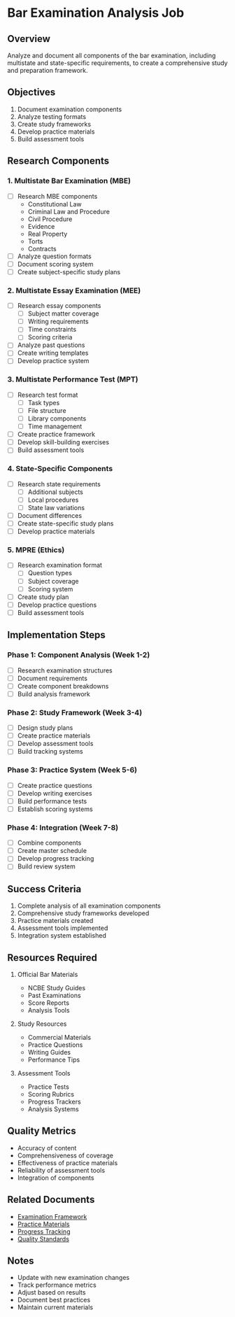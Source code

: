 # Bar Examination Analysis Job

## Overview
Analyze and document all components of the bar examination, including multistate and state-specific requirements, to create a comprehensive study and preparation framework.

## Objectives
1. Document examination components
2. Analyze testing formats
3. Create study frameworks
4. Develop practice materials
5. Build assessment tools

## Research Components

### 1. Multistate Bar Examination (MBE)
- [ ] Research MBE components
  - Constitutional Law
  - Criminal Law and Procedure
  - Civil Procedure
  - Evidence
  - Real Property
  - Torts
  - Contracts
- [ ] Analyze question formats
- [ ] Document scoring system
- [ ] Create subject-specific study plans

### 2. Multistate Essay Examination (MEE)
- [ ] Research essay components
  - [ ] Subject matter coverage
  - [ ] Writing requirements
  - [ ] Time constraints
  - [ ] Scoring criteria
- [ ] Analyze past questions
- [ ] Create writing templates
- [ ] Develop practice system

### 3. Multistate Performance Test (MPT)
- [ ] Research test format
  - [ ] Task types
  - [ ] File structure
  - [ ] Library components
  - [ ] Time management
- [ ] Create practice framework
- [ ] Develop skill-building exercises
- [ ] Build assessment tools

### 4. State-Specific Components
- [ ] Research state requirements
  - [ ] Additional subjects
  - [ ] Local procedures
  - [ ] State law variations
- [ ] Document differences
- [ ] Create state-specific study plans
- [ ] Develop practice materials

### 5. MPRE (Ethics)
- [ ] Research examination format
  - [ ] Question types
  - [ ] Subject coverage
  - [ ] Scoring system
- [ ] Create study plan
- [ ] Develop practice questions
- [ ] Build assessment tools

## Implementation Steps

### Phase 1: Component Analysis (Week 1-2)
- [ ] Research examination structures
- [ ] Document requirements
- [ ] Create component breakdowns
- [ ] Build analysis framework

### Phase 2: Study Framework (Week 3-4)
- [ ] Design study plans
- [ ] Create practice materials
- [ ] Develop assessment tools
- [ ] Build tracking systems

### Phase 3: Practice System (Week 5-6)
- [ ] Create practice questions
- [ ] Develop writing exercises
- [ ] Build performance tests
- [ ] Establish scoring systems

### Phase 4: Integration (Week 7-8)
- [ ] Combine components
- [ ] Create master schedule
- [ ] Develop progress tracking
- [ ] Build review system

## Success Criteria
1. Complete analysis of all examination components
2. Comprehensive study frameworks developed
3. Practice materials created
4. Assessment tools implemented
5. Integration system established

## Resources Required
1. Official Bar Materials
   - NCBE Study Guides
   - Past Examinations
   - Score Reports
   - Analysis Tools

2. Study Resources
   - Commercial Materials
   - Practice Questions
   - Writing Guides
   - Performance Tips

3. Assessment Tools
   - Practice Tests
   - Scoring Rubrics
   - Progress Trackers
   - Analysis Systems

## Quality Metrics
- Accuracy of content
- Comprehensiveness of coverage
- Effectiveness of practice materials
- Reliability of assessment tools
- Integration of components

## Related Documents
- [Examination Framework](../.research/bar_examination/README.md)
- [Practice Materials](../.tests/bar_exam/README.md)
- [Progress Tracking](../.experiments/bar_exam/README.md)
- [Quality Standards](../.qa/bar_exam_standards.md)

## Notes
- Update with new examination changes
- Track performance metrics
- Adjust based on results
- Document best practices
- Maintain current materials 